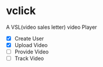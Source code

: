 # vclick
A VSL(video sales letter) video Player

- [x] Create User
- [x] Upload Video
- [ ] Provide Video
- [ ] Track Video

